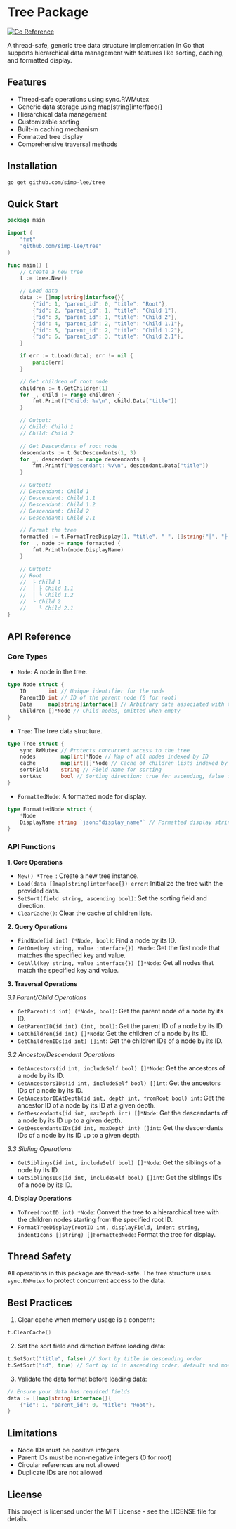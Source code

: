 # Tree Package

[![Go Reference](https://pkg.go.dev/badge/github.com/simp-lee/tree.svg)](https://pkg.go.dev/github.com/simp-lee/tree)

A thread-safe, generic tree data structure implementation in Go that supports hierarchical data management with features like sorting, caching, and formatted display.

## Features

- Thread-safe operations using sync.RWMutex
- Generic data storage using map[string]interface{}
- Hierarchical data management
- Customizable sorting
- Built-in caching mechanism
- Formatted tree display
- Comprehensive traversal methods

## Installation

```bash
go get github.com/simp-lee/tree
```

## Quick Start

```go
package main

import (
    "fmt"
    "github.com/simp-lee/tree"
)

func main() {
    // Create a new tree
    t := tree.New()

    // Load data
    data := []map[string]interface{}{
        {"id": 1, "parent_id": 0, "title": "Root"},
        {"id": 2, "parent_id": 1, "title": "Child 1"},
        {"id": 3, "parent_id": 1, "title": "Child 2"},
        {"id": 4, "parent_id": 2, "title": "Child 1.1"},
        {"id": 5, "parent_id": 2, "title": "Child 1.2"},
        {"id": 6, "parent_id": 3, "title": "Child 2.1"},
    }

    if err := t.Load(data); err != nil {
        panic(err)
    }

    // Get children of root node
    children := t.GetChildren(1)
    for _, child := range children {
        fmt.Printf("Child: %v\n", child.Data["title"])
    }

    // Output:
    // Child: Child 1
    // Child: Child 2

    // Get Descendants of root node
    descendants := t.GetDescendants(1, 3)
    for _, descendant := range descendants {
        fmt.Printf("Descendant: %v\n", descendant.Data["title"])
    }

    // Output:
    // Descendant: Child 1
    // Descendant: Child 1.1
    // Descendant: Child 1.2
    // Descendant: Child 2
    // Descendant: Child 2.1

    // Format the tree
    formatted := t.FormatTreeDisplay(1, "title", " ", []string{"│", "├ ", "└ "})
    for _, node := range formatted {
        fmt.Println(node.DisplayName)
    }

    // Output:
    // Root
    //  ├ Child 1
    //  │ ├ Child 1.1
    //  │ └ Child 1.2
    //  └ Child 2
    //    └ Child 2.1
}

```

## API Reference

### Core Types

- `Node`: A node in the tree.

```go
type Node struct {
    ID       int // Unique identifier for the node
    ParentID int // ID of the parent node (0 for root)
    Data     map[string]interface{} // Arbitrary data associated with the node
    Children []*Node // Child nodes, omitted when empty
}
```

- `Tree`: The tree data structure.

```go
type Tree struct {
    sync.RWMutex // Protects concurrent access to the tree
    nodes        map[int]*Node // Map of all nodes indexed by ID
    cache        map[int][]*Node // Cache of children lists indexed by parent ID
    sortField    string // Field name for sorting
    sortAsc      bool // Sorting direction: true for ascending, false for descending
}
```

- `FormattedNode`: A formatted node for display.

```go
type FormattedNode struct {
    *Node
    DisplayName string `json:"display_name"` // Formatted display string including indentation
}
```

### API Functions

**1. Core Operations**
- `New() *Tree `: Create a new tree instance.
- `Load(data []map[string]interface{}) error`: Initialize the tree with the provided data.
- `SetSort(field string, ascending bool)`: Set the sorting field and direction.
- `ClearCache()`: Clear the cache of children lists.

**2. Query Operations**
- `FindNode(id int) (*Node, bool)`: Find a node by its ID.
- `GetOne(key string, value interface{}) *Node`: Get the first node that matches the specified key and value.
- `GetAll(key string, value interface{}) []*Node`: Get all nodes that match the specified key and value.

**3. Traversal Operations**

*3.1 Parent/Child Operations*
- `GetParent(id int) (*Node, bool)`: Get the parent node of a node by its ID.
- `GetParentID(id int) (int, bool)`: Get the parent ID of a node by its ID.
- `GetChildren(id int) []*Node`: Get the children of a node by its ID.
- `GetChildrenIDs(id int) []int`: Get the children IDs of a node by its ID.

*3.2 Ancestor/Descendant Operations*
- `GetAncestors(id int, includeSelf bool) []*Node`: Get the ancestors of a node by its ID.
- `GetAncestorsIDs(id int, includeSelf bool) []int`: Get the ancestors IDs of a node by its ID.
- `GetAncestorIDAtDepth(id int, depth int, fromRoot bool) int`: Get the ancestor ID of a node by its ID at a given depth.
- `GetDescendants(id int, maxDepth int) []*Node`: Get the descendants of a node by its ID up to a given depth.
- `GetDescendantsIDs(id int, maxDepth int) []int`: Get the descendants IDs of a node by its ID up to a given depth.

*3.3 Sibling Operations*
- `GetSiblings(id int, includeSelf bool) []*Node`: Get the siblings of a node by its ID.
- `GetSiblingsIDs(id int, includeSelf bool) []int`: Get the siblings IDs of a node by its ID.

**4. Display Operations**
- `ToTree(rootID int) *Node`: Convert the tree to a hierarchical tree with the children nodes starting from the specified root ID.
- `FormatTreeDisplay(rootID int, displayField, indent string, indentIcons []string) []FormattedNode`: Format the tree for display.


## Thread Safety

All operations in this package are thread-safe. The tree structure uses `sync.RWMutex` to protect concurrent access to the data.

## Best Practices

1. Clear cache when memory usage is a concern:

```go
t.ClearCache()
```

2. Set the sort field and direction before loading data:

```go
t.SetSort("title", false) // Sort by title in descending order
t.SetSort("id", true) // Sort by id in ascending order, default and most efficient
```

3. Validate the data format before loading data:

```go
// Ensure your data has required fields
data := []map[string]interface{}{
    {"id": 1, "parent_id": 0, "title": "Root"},
}
```

## Limitations

- Node IDs must be positive integers
- Parent IDs must be non-negative integers (0 for root)
- Circular references are not allowed
- Duplicate IDs are not allowed

## License

This project is licensed under the MIT License - see the LICENSE file for details.